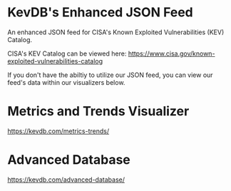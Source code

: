 # KevDB's Enhanced JSON Feed
An enhanced JSON feed for CISA's Known Exploited Vulnerabilities (KEV) Catalog.

CISA's KEV Catalog can be viewed here: https://www.cisa.gov/known-exploited-vulnerabilities-catalog

If you don't have the abiltiy to utilize our JSON feed, you can view our feed's data within our visualizers below.

# Metrics and Trends Visualizer
https://kevdb.com/metrics-trends/ 

# Advanced Database
https://kevdb.com/advanced-database/
